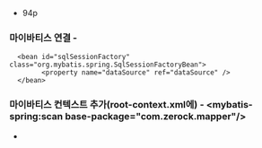 - 94p

### 마이바티스 연결 - 	
      <bean id="sqlSessionFactory" class="org.mybatis.spring.SqlSessionFactoryBean">
      		<property name="dataSource" ref="dataSource" />
      </bean>
       
### 마이바티스 컨텍스트 추가(root-context.xml에)  - <mybatis-spring:scan base-package="com.zerock.mapper"/>
    
  - 
